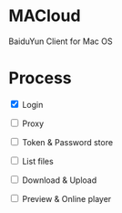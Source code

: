 # MACloud

BaiduYun Client for Mac OS

# Process

<input type="checkbox" checked> Login

<input type="checkbox"> Proxy

<input type="checkbox"> Token & Password store

<input type="checkbox"> List files

<input type="checkbox"> Download & Upload

<input type="checkbox"> Preview & Online player